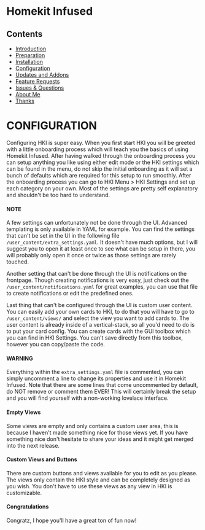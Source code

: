 # Homekit Infused

## Contents
- [Introduction](index.md)
- [Preparation](preparation.md)
- [Installation](installation.md)
- [Configuration](configuration.md)
- [Updates and Addons](updates.md)
- [Feature Requests](requests.md)
- [Issues & Questions](issues.md)
- [About Me](about.md)
- [Thanks](thanks.md)

# CONFIGURATION
Configuring HKI is super easy. When you first start HKI you will be greeted with a little onboarding process which will teach you the basics of using Homekit Infused. After having walked through the onboarding process you can setup anything you like using either edit mode or the HKI settings which can be found in the menu, do not skip the initial onboarding as it will set a bunch of defaults which are required for this setup to run smoothly. After the onboarding process you can go to HKI Menu > HKI Settings and set up each category on your own. Most of the settings are pretty self explanatory and shouldn't be too hard to understand. 

#### NOTE
A few settings can unfortunately not be done through the UI. Advanced templating is only available in YAML for example. You can find the settings that can't be set in the UI in the following file `/user_content/extra_settings.yaml`. It doesn't have much options, but I will suggest you to open it at least once to see what can be setup in there, you will probably only open it once or twice as those settings are rarely touched.

Another setting that can't be done through the UI is notifications on the frontpage. Though creating notifications is very easy, just check out the `/user_content/notifications.yaml` for great examples, you can use that file to create notifications or edit the predefined ones.

Last thing that can't be configured through the UI is custom user content. You can easily add your own cards to HKI, to do that you will have to go to `/user_content/views/` and select the view you want to add cards to. The user content is already inside of a vertical-stack, so all you'd need to do is to put your card config. You can create cards with the GUI toolbox which you can find in HKI Settings. You can't save directly from this toolbox, however you can copy/paste the code.

#### WARNING
Everything within the `extra_settings.yaml` file is commented, you can simply uncomment a line to change its properties and use it in Homekit Infused. Note that there are some lines that come uncommented by default, do NOT remove or comment them EVER! This will certainly break the setup and you will find yourself with a non-working lovelace interface.

#### Empty Views
Some views are empty and only contains a custom user area, this is because I haven't made something nice for those views yet. If you have something nice don't hesitate to share your ideas and it might get merged into the next release.

#### Custom Views and Buttons
There are custom buttons and views available for you to edit as you please. The views only contain the HKI style and can be completely designed as you wish. You don't have to use these views as any view in HKI is customizable.

#### Congratulations
Congratz, I hope you'll have a great ton of fun now!
